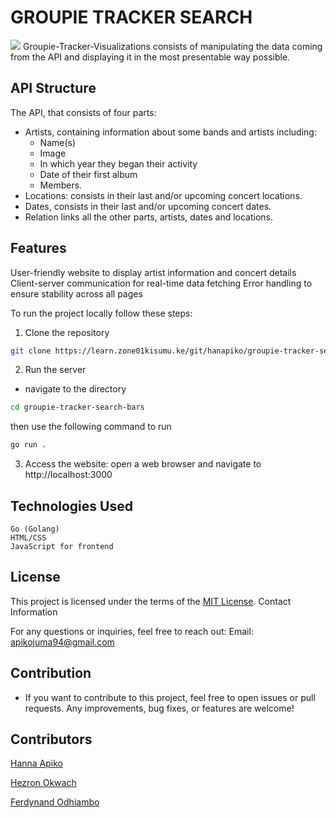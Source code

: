 # GROUPIE TRACKER SEARCH
![](https://webcasa.com/wp-content/uploads/2024/02/how-to-choose-the-best-web-designing-company-for-your-business.png)
Groupie-Tracker-Visualizations consists of manipulating the data coming from the API and displaying it in the most presentable way possible.

## API Structure
The API, that consists of four parts:
* Artists, containing information about some bands and artists including:
   * Name(s)
   * Image
   * In which year they began their activity
   * Date of their first album
   * Members.
* Locations: consists in their last and/or upcoming concert locations.
* Dates, consists in their last and/or upcoming concert dates.
* Relation links all the other parts, artists, dates and locations.

## Features
User-friendly website to display artist information and concert details
Client-server communication for real-time data fetching
Error handling to ensure stability across all pages

To run the project locally follow these steps:
1. Clone the repository
```bash
git clone https://learn.zone01kisumu.ke/git/hanapiko/groupie-tracker-search-bar.git
```

2. Run the server
- navigate to the directory
```bash
cd groupie-tracker-search-bars
``` 
then use the following command to run
```bash
go run .
```

3. Access the website: open a web browser and navigate to  http://localhost:3000

## Technologies Used

    Go (Golang)
    HTML/CSS
    JavaScript for frontend

## License

This project is licensed under the terms of the [MIT License](./LICENSE).
Contact Information

For any questions or inquiries, feel free to reach out:
    Email: apikojuma94@gmail.com

## Contribution
* If you want to contribute to this project, feel free to open issues or pull requests. Any improvements, bug fixes, or features are welcome!

## Contributors

[Hanna Apiko](https://github.com/hanapiko)

[Hezron Okwach](https://github.com/hezronokwach)

[Ferdynand Odhiambo](https://github.com/MeFerdi)
